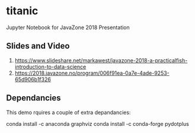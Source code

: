 # titanic
Jupyter Notebook for JavaZone 2018 Presentation

## Slides and Video

1. https://www.slideshare.net/markawest/javazone-2018-a-practicalfish-introduction-to-data-science
2. https://2018.javazone.no/program/006f91ea-0a7e-4ade-9253-65d906b1f326

## Dependancies

This demo rquires a couple of extra depandancies: 

conda install -c anaconda graphviz
conda install -c conda-forge pydotplus 
